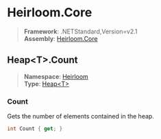 # Heirloom.Core

> **Framework**: .NETStandard,Version=v2.1  
> **Assembly**: [Heirloom.Core][0]  

## Heap\<T>.Count

> **Namespace**: [Heirloom][0]  
> **Type**: [Heap\<T>][1]  

### Count

Gets the number of elements contained in the heap.

```cs
int Count { get; }
```

[0]: ../Heirloom.Core.md
[1]: Heirloom.Heap[T].md
